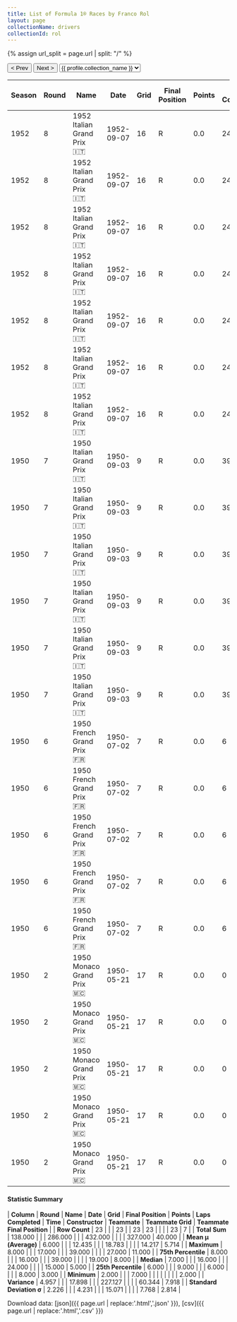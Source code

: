```yaml
---
title: List of Formula 1® Races by Franco Rol
layout: page
collectionName: drivers
collectionId: rol
---
```


{% assign url_split = page.url | split: "/" %}
<div id="collection-navigation">
<button onclick="selector.options[selector.selectedIndex-1].value && (window.location = selector.options[selector.selectedIndex-1].value);">&lt; Prev</button>
<button onclick="selector.options[selector.selectedIndex+1].value && (window.location = selector.options[selector.selectedIndex+1].value);">Next &gt;</button>
<select id="selector" onchange="this.options[this.selectedIndex].value && (window.location = this.options[this.selectedIndex].value);">
  {% for collectionId in site.data[page.collectionName].refs %}
    {% if collectionId == page.collectionId %}
      {% assign selected = "selected" %}
    {% else %}
      {% assign selected = "" %}
    {% endif %}
    {% assign profile = site.data[page.collectionName][collectionId].profile %}
    <option value="/f1/{{ page.collectionName }}/{{ collectionId }}/{{ url_split[4] }}" {{ selected }}>{{ profile.collection_name }}</option>
  {% endfor %}
</select>
</div>

| Season | Round | Name | Date | Grid | Final Position | Points | Laps Completed | Time | Constructor | Teammate | Teammate Grid | Teammate Final Position |
|--|--|--|--|--|--|--|--|--|--|--|--|--|
| 1952 | 8 | 1952 Italian Grand Prix 🇮🇹 | 1952-09-07 | 16 | R | 0.0 | 24 |   | Maserati 🇮🇹 | [José Froilán González 🇦🇷](/f1/drivers/gonzalez) | 5 | 2 |
| 1952 | 8 | 1952 Italian Grand Prix 🇮🇹 | 1952-09-07 | 16 | R | 0.0 | 24 |   | Maserati 🇮🇹 | [Felice Bonetto 🇮🇹](/f1/drivers/bonetto) | 13 | 5 |
| 1952 | 8 | 1952 Italian Grand Prix 🇮🇹 | 1952-09-07 | 16 | R | 0.0 | 24 |   | Maserati 🇮🇹 | [Chico Landi 🇧🇷](/f1/drivers/landi) | 18 | 8 |
| 1952 | 8 | 1952 Italian Grand Prix 🇮🇹 | 1952-09-07 | 16 | R | 0.0 | 24 |   | Maserati 🇮🇹 | [Eitel Cantoni 🇺🇾](/f1/drivers/cantoni) | 23 | 11 |
| 1952 | 8 | 1952 Italian Grand Prix 🇮🇹 | 1952-09-07 | 16 | R | 0.0 | 24 |   | Maserati 🇮🇹 | [Gino Bianco 🇧🇷](/f1/drivers/bianco) | 25 | R |
| 1952 | 8 | 1952 Italian Grand Prix 🇮🇹 | 1952-09-07 | 16 | R | 0.0 | 24 |   | Maserati 🇮🇹 | [Alberto Crespo 🇦🇷](/f1/drivers/crespo) | 0 | F |
| 1952 | 8 | 1952 Italian Grand Prix 🇮🇹 | 1952-09-07 | 16 | R | 0.0 | 24 |   | Maserati 🇮🇹 | [Toulo de Graffenried 🇨🇭](/f1/drivers/graffenried) | 0 | F |
| 1950 | 7 | 1950 Italian Grand Prix 🇮🇹 | 1950-09-03 | 9 | R | 0.0 | 39 |   | Maserati 🇮🇹 | [Toulo de Graffenried 🇨🇭](/f1/drivers/graffenried) | 17 | 6 |
| 1950 | 7 | 1950 Italian Grand Prix 🇮🇹 | 1950-09-03 | 9 | R | 0.0 | 39 |   | Maserati 🇮🇹 | [David Murray 🇬🇧](/f1/drivers/murray) | 24 | R |
| 1950 | 7 | 1950 Italian Grand Prix 🇮🇹 | 1950-09-03 | 9 | R | 0.0 | 39 |   | Maserati 🇮🇹 | [Franco Comotti 🇮🇹](/f1/drivers/comotti) | 26 | R |
| 1950 | 7 | 1950 Italian Grand Prix 🇮🇹 | 1950-09-03 | 9 | R | 0.0 | 39 |   | Maserati 🇮🇹 | [Louis Chiron 🇲🇨](/f1/drivers/chiron) | 19 | R |
| 1950 | 7 | 1950 Italian Grand Prix 🇮🇹 | 1950-09-03 | 9 | R | 0.0 | 39 |   | Maserati 🇮🇹 | [Prince Bira 🇹🇭](/f1/drivers/bira) | 15 | R |
| 1950 | 7 | 1950 Italian Grand Prix 🇮🇹 | 1950-09-03 | 9 | R | 0.0 | 39 |   | Maserati 🇮🇹 | [Paul Pietsch 🇩🇪](/f1/drivers/pietsch) | 27 | R |
| 1950 | 6 | 1950 French Grand Prix 🇫🇷 | 1950-07-02 | 7 | R | 0.0 | 6 |   | Maserati 🇮🇹 | [Felice Bonetto 🇮🇹](/f1/drivers/bonetto) | 10 | R |
| 1950 | 6 | 1950 French Grand Prix 🇫🇷 | 1950-07-02 | 7 | R | 0.0 | 6 |   | Maserati 🇮🇹 | [Reg Parnell 🇬🇧](/f1/drivers/reg_parnell) | 11 | R |
| 1950 | 6 | 1950 French Grand Prix 🇫🇷 | 1950-07-02 | 7 | R | 0.0 | 6 |   | Maserati 🇮🇹 | [Louis Chiron 🇲🇨](/f1/drivers/chiron) | 13 | R |
| 1950 | 6 | 1950 French Grand Prix 🇫🇷 | 1950-07-02 | 7 | R | 0.0 | 6 |   | Maserati 🇮🇹 | [David Hampshire 🇬🇧](/f1/drivers/hampshire) | 17 | R |
| 1950 | 6 | 1950 French Grand Prix 🇫🇷 | 1950-07-02 | 7 | R | 0.0 | 6 |   | Maserati 🇮🇹 | [José Froilán González 🇦🇷](/f1/drivers/gonzalez) | 8 | R |
| 1950 | 2 | 1950 Monaco Grand Prix 🇲🇨 | 1950-05-21 | 17 | R | 0.0 | 0 |   | Maserati 🇮🇹 | [Louis Chiron 🇲🇨](/f1/drivers/chiron) | 8 | 3 |
| 1950 | 2 | 1950 Monaco Grand Prix 🇲🇨 | 1950-05-21 | 17 | R | 0.0 | 0 |   | Maserati 🇮🇹 | [Prince Bira 🇹🇭](/f1/drivers/bira) | 15 | 5 |
| 1950 | 2 | 1950 Monaco Grand Prix 🇲🇨 | 1950-05-21 | 17 | R | 0.0 | 0 |   | Maserati 🇮🇹 | [José Froilán González 🇦🇷](/f1/drivers/gonzalez) | 3 | R |
| 1950 | 2 | 1950 Monaco Grand Prix 🇲🇨 | 1950-05-21 | 17 | R | 0.0 | 0 |   | Maserati 🇮🇹 | [Toulo de Graffenried 🇨🇭](/f1/drivers/graffenried) | 12 | R |
| 1950 | 2 | 1950 Monaco Grand Prix 🇲🇨 | 1950-05-21 | 17 | R | 0.0 | 0 |   | Maserati 🇮🇹 | [Alfredo Pián 🇦🇷](/f1/drivers/pian) | 18 | W |

#### Statistic Summary

| **Column** | **Round** | **Name** | **Date** | **Grid** | **Final Position** | **Points** | **Laps Completed** | **Time** | **Constructor** | **Teammate** | **Teammate Grid** | **Teammate Final Position** |
| **Row Count** | 23 |  |  | 23 |  | 23 | 23 |  |  |  | 23 | 7 |
| **Total Sum** | 138.000 |  |  | 286.000 |  |  | 432.000 |  |  |  | 327.000 | 40.000 |
| **Mean μ (Average)** | 6.000 |  |  | 12.435 |  |  | 18.783 |  |  |  | 14.217 | 5.714 |
| **Maximum** | 8.000 |  |  | 17.000 |  |  | 39.000 |  |  |  | 27.000 | 11.000 |
| **75th Percentile** | 8.000 |  |  | 16.000 |  |  | 39.000 |  |  |  | 19.000 | 8.000 |
| **Median** | 7.000 |  |  | 16.000 |  |  | 24.000 |  |  |  | 15.000 | 5.000 |
| **25th Percentile** | 6.000 |  |  | 9.000 |  |  | 6.000 |  |  |  | 8.000 | 3.000 |
| **Minimum** | 2.000 |  |  | 7.000 |  |  |  |  |  |  |  | 2.000 |
| **Variance** | 4.957 |  |  | 17.898 |  |  | 227.127 |  |  |  | 60.344 | 7.918 |
| **Standard Deviation σ** | 2.226 |  |  | 4.231 |  |  | 15.071 |  |  |  | 7.768 | 2.814 |

Download data: [json]({{ page.url | replace:'.html','.json' }}), [csv]({{ page.url | replace:'.html','.csv' }})
